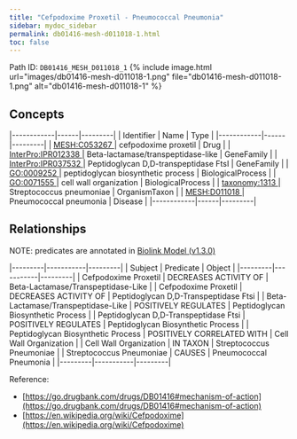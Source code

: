 ```yaml
---
title: "Cefpodoxime Proxetil - Pneumococcal Pneumonia"
sidebar: mydoc_sidebar
permalink: db01416-mesh-d011018-1.html
toc: false 
---
```



Path ID: `DB01416_MESH_D011018_1`
{% include image.html url="images/db01416-mesh-d011018-1.png" file="db01416-mesh-d011018-1.png" alt="db01416-mesh-d011018-1" %}

## Concepts

|------------|------|---------|
| Identifier | Name | Type    |
|------------|------|---------|
| <a href="https://identifiers.org/MESH:C053267">MESH:C053267 </a> | cefpodoxime proxetil | Drug |
| <a href="https://identifiers.org/InterPro:IPR012338">InterPro:IPR012338 </a> | Beta-lactamase/transpeptidase-like | GeneFamily |
| <a href="https://identifiers.org/InterPro:IPR037532">InterPro:IPR037532 </a> | Peptidoglycan D,D-transpeptidase FtsI | GeneFamily |
| <a href="https://identifiers.org/GO:0009252">GO:0009252 </a> | peptidoglycan biosynthetic process | BiologicalProcess |
| <a href="https://identifiers.org/GO:0071555">GO:0071555 </a> | cell wall organization | BiologicalProcess |
| <a href="https://identifiers.org/taxonomy:1313">taxonomy:1313 </a> | Streptococcus pneumoniae | OrganismTaxon |
| <a href="https://identifiers.org/MESH:D011018">MESH:D011018 </a> | Pneumococcal pneumonia | Disease |
|------------|------|---------|

## Relationships


NOTE: predicates are annotated in <a href="https://github.com/biolink/biolink-model/releases/tag/v1.3.0">Biolink Model (v1.3.0)</a>

|---------|-----------|---------|
| Subject | Predicate | Object  |
|---------|-----------|---------|
| Cefpodoxime Proxetil | DECREASES ACTIVITY OF | Beta-Lactamase/Transpeptidase-Like |
| Cefpodoxime Proxetil | DECREASES ACTIVITY OF | Peptidoglycan D,D-Transpeptidase Ftsi |
| Beta-Lactamase/Transpeptidase-Like | POSITIVELY REGULATES | Peptidoglycan Biosynthetic Process |
| Peptidoglycan D,D-Transpeptidase Ftsi | POSITIVELY REGULATES | Peptidoglycan Biosynthetic Process |
| Peptidoglycan Biosynthetic Process | POSITIVELY CORRELATED WITH | Cell Wall Organization |
| Cell Wall Organization | IN TAXON | Streptococcus Pneumoniae |
| Streptococcus Pneumoniae | CAUSES | Pneumococcal Pneumonia |
|---------|-----------|---------|

Reference: 
  - [https://go.drugbank.com/drugs/DB01416#mechanism-of-action](https://go.drugbank.com/drugs/DB01416#mechanism-of-action)
  - [https://en.wikipedia.org/wiki/Cefpodoxime](https://en.wikipedia.org/wiki/Cefpodoxime)

